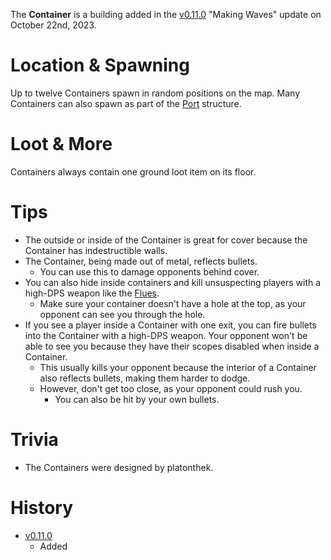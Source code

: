 The **Container** is a building added in the [v0.11.0](https://github.com/HasangerGames/suroi/releases/tag/v0.11.0) "Making Waves" update on October 22nd, 2023. 

# Location & Spawning

Up to twelve Containers spawn in random positions on the map. Many Containers can also spawn as part of the [Port](/buildings/port) structure.

# Loot & More

Containers always contain one ground loot item on its floor.

# Tips
- The outside or inside of the Container is great for cover because the Container has indestructible walls.
- The Container, being made out of metal, reflects bullets.
  - You can use this to damage opponents behind cover.
- You can also hide inside containers and kill unsuspecting players with a high-DPS weapon like the [Flues](/weapons/guns/flues).
  - Make sure your container doesn't have a hole at the top, as your opponent can see you through the hole.
- If you see a player inside a Container with one exit, you can fire bullets into the Container with a high-DPS weapon. Your opponent won't be able to see you because they have their scopes disabled when inside a Container.
  - This usually kills your opponent because the interior of a Container also reflects bullets, making them harder to dodge.
  - However, don't get too close, as your opponent could rush you.
    - You can also be hit by your own bullets.

# Trivia
- The Containers were designed by platonthek.

# History

- [v0.11.0](https://github.com/HasangerGames/suroi/releases/tag/v0.11.0)
  - Added
